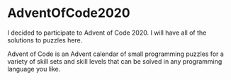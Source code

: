 # AdventOfCode2020

I decided to participate to Advent of Code 2020. I will have all of the solutions to puzzles here.

Advent of Code is an Advent calendar of small programming puzzles for a variety of skill sets and skill levels that can be solved in any programming language you like.
